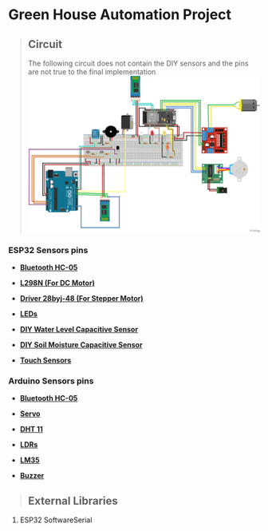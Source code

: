 # **Green House Automation Project**

> ## Circuit
>
> The following circuit does not contain the DIY sensors and the pins are not true to the final implementation
> ![Circuit image (Not the final)](./images/circuit.png)

### **ESP32 Sensors pins**

- [**Bluetooth HC-05**](./documentation//esp32/connections/bluetooth.md)

- [**L298N (For DC Motor)**](./documentation/esp32/connections/l298n.md)

- [**Driver 28byj-48 (For Stepper Motor)**](./documentation/esp32/connections/d28byj-48.md)

- [**LEDs**](./documentation/esp32/connections/leds.md)

- [**DIY Water Level Capacitive Sensor**](./documentation/esp32/connections/waterLevel.md)

- [**DIY Soil Moisture Capacitive Sensor**](./documentation/esp32/connections/soilMoisture.md)

- [**Touch Sensors**](./documentation/esp32/connections/touchSensors.md)

### **Arduino Sensors pins**

- [**Bluetooth HC-05**](./documentation/arduino/connections/bluetooth.md)

- [**Servo**](./documentation/arduino/connections/servo.md)

- [**DHT 11**](./documentation/arduino/connections/dht11.md)

- [**LDRs**](./documentation/arduino/connections/ldrs.md)

- [**LM35**](./documentation/arduino/connections/lm35.md)

- [**Buzzer**](./documentation/arduino/connections/buzzer.md)

> ## External Libraries

1. ESP32 SoftwareSerial
